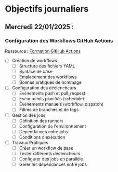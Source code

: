 # Objectifs journaliers

## Mercredi 22/01/2025 :

### Configuration des Workflows GitHub Actions

Ressource : [Formation GitHub Actions](https://github.com/HachemiH/formation-github-actions)

- [ ] Création de workflows
  - [ ] Structure des fichiers YAML
  - [ ] Syntaxe de base
  - [ ] Emplacement des workflows
  - [ ] Bonnes pratiques de nommage

- [ ] Configuration des déclencheurs
  - [ ] Événements push et pull_request
  - [ ] Événements planifiés (schedule)
  - [ ] Événements manuels (workflow_dispatch)
  - [ ] Filtres de branches et de tags

- [ ] Gestion des jobs
  - [ ] Définition des runners
  - [ ] Configuration de l'environnement
  - [ ] Dépendances entre jobs
  - [ ] Conditions d'exécution

- [ ] Travaux Pratiques
  - [ ] Créer un workflow de base
  - [ ] Tester différents déclencheurs
  - [ ] Configurer des jobs en parallèle
  - [ ] Gérer les dépendances entre jobs 